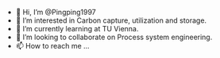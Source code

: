 - 👋 Hi, I’m @Pingping1997
- 👀 I’m interested in Carbon capture, utilization and storage.
- 🌱 I’m currently learning at TU Vienna.
- 💞️ I’m looking to collaborate on Process system engineering.
- 📫 How to reach me ...

<!---
Pingping1997/Pingping1997 is a ✨ special ✨ repository because its `README.md` (this file) appears on your GitHub profile.
You can click the Preview link to take a look at your changes.
--->
